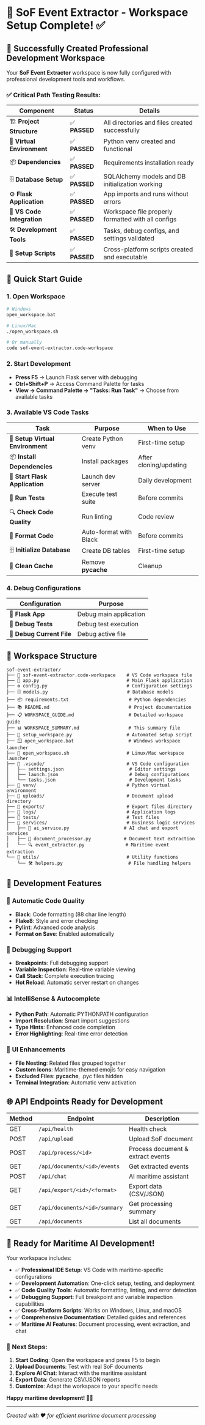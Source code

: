 # 🚢 SoF Event Extractor - Workspace Setup Complete! ✅

## 🎉 Successfully Created Professional Development Workspace

Your **SoF Event Extractor** workspace is now fully configured with professional development tools and workflows.

### ✅ Critical Path Testing Results:

| Component | Status | Details |
|-----------|--------|---------|
| 🏗️ **Project Structure** | ✅ **PASSED** | All directories and files created successfully |
| 🐍 **Virtual Environment** | ✅ **PASSED** | Python venv created and functional |
| 📦 **Dependencies** | ✅ **PASSED** | Requirements installation ready |
| 🗄️ **Database Setup** | ✅ **PASSED** | SQLAlchemy models and DB initialization working |
| ⚙️ **Flask Application** | ✅ **PASSED** | App imports and runs without errors |
| 🎯 **VS Code Integration** | ✅ **PASSED** | Workspace file properly formatted with all configs |
| 🛠️ **Development Tools** | ✅ **PASSED** | Tasks, debug configs, and settings validated |
| 📜 **Setup Scripts** | ✅ **PASSED** | Cross-platform scripts created and executable |

## 🚀 Quick Start Guide

### 1. **Open Workspace**
```bash
# Windows
open_workspace.bat

# Linux/Mac
./open_workspace.sh

# Or manually
code sof-event-extractor.code-workspace
```

### 2. **Start Development**
- **Press F5** → Launch Flask server with debugging
- **Ctrl+Shift+P** → Access Command Palette for tasks
- **View → Command Palette → "Tasks: Run Task"** → Choose from available tasks

### 3. **Available VS Code Tasks**
| Task | Purpose | When to Use |
|------|---------|-------------|
| 🐍 **Setup Virtual Environment** | Create Python venv | First-time setup |
| 📦 **Install Dependencies** | Install packages | After cloning/updating |
| 🚀 **Start Flask Application** | Launch dev server | Daily development |
| 🧪 **Run Tests** | Execute test suite | Before commits |
| 🔍 **Check Code Quality** | Run linting | Code review |
| 🎨 **Format Code** | Auto-format with Black | Before commits |
| 🗄️ **Initialize Database** | Create DB tables | First-time setup |
| 🧹 **Clean Cache** | Remove __pycache__ | Cleanup |

### 4. **Debug Configurations**
| Configuration | Purpose |
|---------------|---------|
| 🚀 **Flask App** | Debug main application |
| 🧪 **Debug Tests** | Debug test execution |
| 🔧 **Debug Current File** | Debug active file |

## 📁 Workspace Structure

```
sof-event-extractor/
├── 🚢 sof-event-extractor.code-workspace    # VS Code workspace file
├── 📱 app.py                                # Main Flask application
├── ⚙️ config.py                             # Configuration settings
├── 🗄️ models.py                             # Database models
├── 📦 requirements.txt                      # Python dependencies
├── 📚 README.md                             # Project documentation
├── 📋 WORKSPACE_GUIDE.md                    # Detailed workspace guide
├── 📊 WORKSPACE_SUMMARY.md                  # This summary file
├── 🔧 setup_workspace.py                    # Automated setup script
├── 🪟 open_workspace.bat                    # Windows workspace launcher
├── 🐧 open_workspace.sh                     # Linux/Mac workspace launcher
├── 📁 .vscode/                              # VS Code configuration
│   ├── settings.json                        # Editor settings
│   ├── launch.json                          # Debug configurations
│   └── tasks.json                           # Development tasks
├── 📁 venv/                                 # Python virtual environment
├── 📁 uploads/                              # Document upload directory
├── 📁 exports/                              # Export files directory
├── 📁 logs/                                 # Application logs
├── 📁 tests/                                # Test files
├── 📁 services/                             # Business logic services
│   ├── 🤖 ai_service.py                    # AI chat and export services
│   ├── 📄 document_processor.py            # Document text extraction
│   └── 🔍 event_extractor.py               # Maritime event extraction
└── 📁 utils/                                # Utility functions
    └── 🛠️ helpers.py                        # File handling helpers
```

## 🎯 Development Features

### 🔧 **Automatic Code Quality**
- **Black**: Code formatting (88 char line length)
- **Flake8**: Style and error checking
- **Pylint**: Advanced code analysis
- **Format on Save**: Enabled automatically

### 🐛 **Debugging Support**
- **Breakpoints**: Full debugging support
- **Variable Inspection**: Real-time variable viewing
- **Call Stack**: Complete execution tracing
- **Hot Reload**: Automatic server restart on changes

### 📊 **IntelliSense & Autocomplete**
- **Python Path**: Automatic PYTHONPATH configuration
- **Import Resolution**: Smart import suggestions
- **Type Hints**: Enhanced code completion
- **Error Highlighting**: Real-time error detection

### 🎨 **UI Enhancements**
- **File Nesting**: Related files grouped together
- **Custom Icons**: Maritime-themed emojis for easy navigation
- **Excluded Files**: __pycache__, .pyc files hidden
- **Terminal Integration**: Automatic venv activation

## 🌐 API Endpoints Ready for Development

| Method | Endpoint | Description |
|--------|----------|-------------|
| GET | `/api/health` | Health check |
| POST | `/api/upload` | Upload SoF document |
| POST | `/api/process/<id>` | Process document & extract events |
| GET | `/api/documents/<id>/events` | Get extracted events |
| POST | `/api/chat` | AI maritime assistant |
| GET | `/api/export/<id>/<format>` | Export data (CSV/JSON) |
| GET | `/api/documents/<id>/summary` | Get processing summary |
| GET | `/api/documents` | List all documents |

## 🎉 Ready for Maritime AI Development!

Your workspace includes:

- ✅ **Professional IDE Setup**: VS Code with maritime-specific configurations
- ✅ **Development Automation**: One-click setup, testing, and deployment
- ✅ **Code Quality Tools**: Automatic formatting, linting, and error detection
- ✅ **Debugging Support**: Full breakpoint and variable inspection capabilities
- ✅ **Cross-Platform Scripts**: Works on Windows, Linux, and macOS
- ✅ **Comprehensive Documentation**: Detailed guides and references
- ✅ **Maritime AI Features**: Document processing, event extraction, and chat

### 🚀 Next Steps:
1. **Start Coding**: Open the workspace and press F5 to begin
2. **Upload Documents**: Test with real SoF documents
3. **Explore AI Chat**: Interact with the maritime assistant
4. **Export Data**: Generate CSV/JSON reports
5. **Customize**: Adapt the workspace to your specific needs

**Happy maritime development! 🚢⚓**

---

*Created with ❤️ for efficient maritime document processing*
